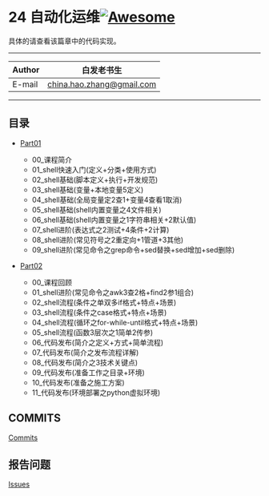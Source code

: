 # 24 自动化运维[![Awesome](https://cdn.rawgit.com/sindresorhus/awesome/d7305f38d29fed78fa85652e3a63e154dd8e8829/media/badge.svg)](https://github.com/sindresorhus/awesome)

具体的请查看该篇章中的代码实现。
****
	
|Author|白发老书生|
|---|---
|E-mail|china.hao.zhang@gmail.com

****


<h2 id="catalog">目录</h2>

* [Part01](#Part01)
    * 00_课程简介
    * 01_shell快速入门(定义+分类+使用方式)
    * 02_shell基础(脚本定义+执行+开发规范)
    * 03_shell基础(变量+本地变量5定义)
    * 04_shell基础(全局变量定2查1+变量4查看1取消)
    * 05_shell基础(shell内置变量之4文件相关)
    * 06_shell基础(shell内置变量之1字符串相关+2默认值)
    * 07_shell进阶(表达式之2测试+4条件+2计算)
    * 08_shell进阶(常见符号之2重定向+1管道+3其他)
    * 09_shell进阶(常见命令之grep命令+sed替换+sed增加+sed删除)

* [Part02](#Part02)
    * 00_课程回顾
    * 01_shell进阶(常见命令之awk3查2格+find2参1组合)
    * 02_shell流程(条件之单双多if格式+特点+场景)
    * 03_shell流程(条件之case格式+特点+场景)
    * 04_shell流程(循环之for-while-until格式+特点+场景)
    * 05_shell流程(函数3层次之1简单2传参)
    * 06_代码发布(简介之定义+方式+简单流程)
    * 07_代码发布(简介之发布流程详解)
    * 08_代码发布(简介之3技术关键点)
    * 09_代码发布(准备工作之目录+环境)
    * 10_代码发布(准备之施工方案)
    * 11_代码发布(环境部署之python虚拟环境)
    

    

    

    

   



    

    



## COMMITS

[Commits](https://github.com/HaoZhang95/PythonAndMachineLearning/commits/master)

## 报告问题

[Issues](https://github.com/HaoZhang95/PythonAndMachineLearning/issues)

